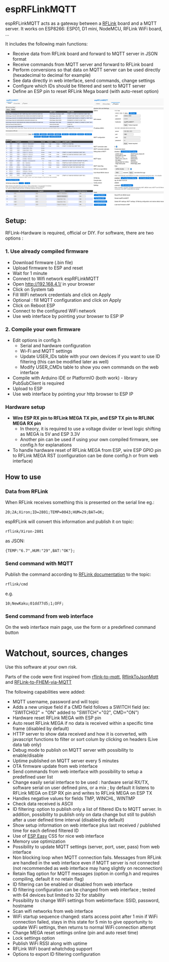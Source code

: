 # espRFLinkMQTT

espRFLinkMQTT acts as a gateway between a [RFLink](http://rflink.nl) board and a MQTT server. It works on ESP8266: ESP01, D1 mini, NodeMCU, RFLink WiFi board, ...

It includes the following main functions:

- Receive data from RFLink board and forward to MQTT server in JSON format
- Receive commands from MQTT server and forward to RFLink board
- Perform conversions so that data on MQTT server can be used directly (hexadecimal to decimal for example)
- See data directly in web interface, send commands, change settings
- Configure which IDs should be filtered and sent to MQTT server
- Define an ESP pin to reset RFLink Mega board (with auto-reset option) 

![espRFLink interface](images/espRFLinkMQTT.png "espRFLink interface")

## Setup:

RFLink-Hardware is required, official or DIY. For software, there are two options :

### 1. Use already compiled firmware

- Download firmware (.bin file)
- Upload firmware to ESP and reset
- Wait for 1 minute
- Connect to Wifi network espRFLinkMQTT
- Open http://192.168.4.1/ in your browser
- Click on System tab
- Fill WiFi network credentials and click on Apply
- Optional : fill MQTT configuration and click on Apply
- Click on Reboot ESP
- Connect to the configured WiFi network
- Use web interface by pointing your browser to ESP IP
 
### 2. Compile your own firmware

- Edit options in config.h
	- Serial and hardware configuration
	- Wi-Fi and MQTT settings
	- Update USER_IDs table with your own devices if you want to use ID filtering (this can be modified later as well)
	- Modify USER_CMDs table to show you own commands on the web interface
- Compile with Arduino IDE or PlatformIO (both work) - library PubSubClient is required
- Upload to ESP
- Use web interface by pointing your http browser to ESP IP

### Hardware setup

- **Wire ESP RX pin to RFLink MEGA TX pin, and ESP TX pin to RFLINK MEGA RX pin**
	- In theory, it is required to use a voltage divider or level logic shifting as MEGA is 5V and ESP 3.3V 
	- Another pin can be used if using your own compiled firmware, see config.h for explanations
- To handle hardware reset of RFLink MEGA from ESP, wire ESP GPIO pin to RFLink MEGA RST (configuration can be done config.h or from web interface)

## How to use

### Data from RFLink

When RFLink receives something this is presented on the serial line eg.:

```
20;2A;Xiron;ID=2801;TEMP=0043;HUM=29;BAT=OK;
```

espRFLink will convert this information and publish it on topic:

```
rflink/Xiron-2801
```
as JSON:
```
{TEMP:"6.7",HUM:"29",BAT:"OK"};
```

### Send command with MQTT

Publish the command according to [RFLink documentation](http://www.rflink.nl/blog2/protref) to the topic:

```
rflink/cmd
```

e.g.
```
10;NewKaku;01dd77d5;1;OFF;
```
### Send command from web interface

On the web interface main page, use the form  or a predefined command button

# Watchout, sources, changes

Use this software at your own risk.

Parts of the code were first inspired from [rflink-to-mqtt](https://github.com/Phileep/rflink-to-mqtt), [RflinkToJsonMqtt](https://github.com/jit06/RflinkToJsonMqtt) and [RFLink-to-FHEM-via-MQTT](https://github.com/lubeda/RFLink-to-FHEM-via-MQTT/)

The following capabilities were added:
- MQTT username, password and will topic
- Adds a new unique field if a CMD field follows a SWITCH field (ex: "SWITCH02" = "ON" added to "SWITCH"="02", CMD="ON")
- Hardware reset RFLink MEGA with ESP pin
- Auto reset RFLink MEGA if no data is received within a specific time frame (disabled by default) 
- HTTP server to show data received and how it is converted, with javascript functions to filter or sort colum by clicking on headers (Live data tab only)
- Debug mode to publish on MQTT server with possibility to enable/disable
- Uptime published on MQTT server every 5 minutes
- OTA firmware update from web interface
- Send commands from web interface with possibility to setup a predefined user list
- Change easily serial interface to be used : hardware serial RX/TX, software serial on user defined pins, or a mix ; by default it listens to RFLink MEGA on ESP RX pin and writes to RFLink MEGA on ESP TX
- Handles negative values for fields TMP, WINCHL, WINTMP
- Check data received is ASCII
- ID filtering: option to publish only a list of filtered IDs to MQTT server. In addition, possibility to publish only on data change but still to publish after a user defined time interval (disabled by default)
- Show setup information on web interface plus last received / published time for each defined filtered ID
- Use of [ESP Easy](https://github.com/letscontrolit/ESPEasy) CSS for nice web interface
- Memory use optimization
- Possibility to update MQTT settings (server, port, user, pass) from web interface
- Non blocking loop when MQTT connection fails. Messages from RFLink are handled in the web interface even if MQTT server is not connected (not recommended as web interface may hang slightly on reconnection)
- Retain flag option for MQTT messages (option in config.h and requires compiling, default it no retain flag)
- ID filtering can be enabled or disabled from web interface
- ID filtering configuration can be changed from web interface ; tested with 64 devices but limited to 32 for stability	
- Possibility to change WiFi settings from webinterface: SSID, password, hostname
- Scan wifi networks from web interface
- WiFi startup sequence changed: starts access point after 1 min if WiFi connection failed, stays in this state for 5 min to give opportunity to update WiFi settings, then returns to normal WiFi connection attempt
- Change MEGA reset settings online (pin and auto reset time)
- Lock settings option
- Publish WiFi RSSI along with uptime
- RFLink WiFi board whatchdog support
- Options to export ID filtering configuration